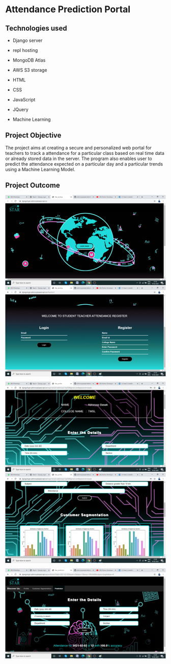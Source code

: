 # Attendance Prediction Portal


## Technologies used

+ Django server

+ repl hosting

+ MongoDB Atlas

+ AWS S3 storage

+ HTML

+ CSS

+ JavaScript

+ JQuery

+ Machine Learning


## Project Objective

The project aims at creating a secure and personalized web portal for teachers to track a attendance for a particular class based on real time data or already stored data in the server. The program also enables user to predict the attendance expected on a particular day and a particular trends using a Machine Learning Model.


## Project Outcome


![s1](s1.png)
![s2](s2.png)

![s3](s3.png)
![s4](s4.png)

![s5](s5.png)
